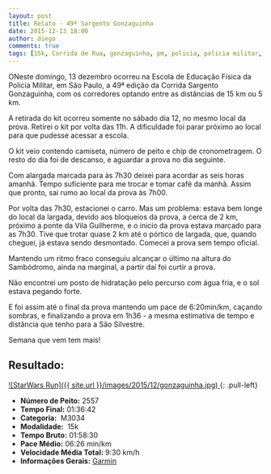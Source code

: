 ```yaml
---
layout: post
title: Relato - 49ª Sargento Gonzaguinha
date: 2015-12-13 18:00
author: diego
comments: true
tags: [15k, Corrida de Rua, gonzaguinha, pm, policia, policia militar, escola, cruzeiro do sul, educação física]
---
```


ONeste domingo, 13 dezembro ocorreu na Escola de Educação Física da Policia Militar, em São Paulo, a 49ª edição da Corrida Sargento Gonzaguinha, com os corredores optando entre as distâncias de 15 km ou 5 km.

A retirada do kit ocorreu somente no sábado dia 12, no mesmo local da prova. Retirei o kit por volta das 11h. A dificuldade foi parar próximo ao local para que pudesse acessar a escola.

O kit veio contendo camiseta, número de peito e chip de cronometragem. O resto do dia foi de descanso, e aguardar a prova no dia seguinte.

Com alargada marcada para às 7h30 deixei para acordar as seis horas amanhã. Tempo suficiente para me trocar e tomar café da manhã. Assim que pronto, sai rumo ao local da prova às 7h00.

Por volta das 7h30, estacionei o carro. Mas um problema: estava bem longe do local da largada, devido aos bloqueios da prova, a cerca de 2 km, próximo a ponte da Vila Guilherme, e o inicio da prova estava marcado para as 7h30. Tive que trotar quase 2 km até o pórtico de largada, que, quando cheguei, já estava sendo desmontado. Comecei a prova sem tempo oficial.

Mantendo um ritmo fraco conseguiu alcançar o último na altura do Sambódromo, ainda na marginal, a partir daí foi curtir a prova. 

Não encontrei um posto de hidratação pelo percurso com água fria, e o sol estava pegando forte. 

E foi assim até o final da prova mantendo um pace de 6:20min/km, caçando sombras, e finalizando a prova em 1h36 - a mesma estimativa de tempo e distância que tenho para a São Silvestre. 

Semana que vem tem mais!

## Resultado:

<a href="/images/2015/12/gonzaguinha_big.jpg">
![StarWars Run]({{ site.url }}/images/2015/12/gonzaguinha.jpg)
</a>
{: .pull-left}

* **Número de Peito:** 2557
* **Tempo Final:** 01:36:42
* **Categoria:**  M3034
* **Modalidade:**  15k
* **Tempo Bruto:** 01:58:30
* **Pace Médio:** 06:26 min/km
* **Velocidade Média Total:**  9:30 km/h
* **Informações Gerais:** <a href="https://connect.garmin.com/modern/activity/982279776" target="_blank">Garmin</a>

